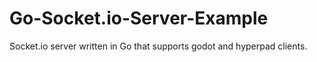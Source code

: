 # Go-Socket.io-Server-Example
Socket.io server written in Go that supports godot and hyperpad clients.
